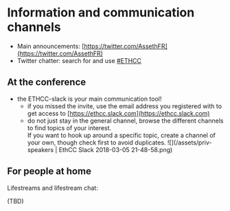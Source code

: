# Information and communication channels

* Main announcements: [https://twitter.com/AssethFR](https://twitter.com/AssethFR)
* Twitter chatter: search for and use [\#ETHCC](https://twitter.com/search?f=tweets&vertical=default&q=%23Ethcc&src=typd)

## At the conference

* the ETHCC-slack is your main communication tool!
  * if you missed the invite, use the email address you registered with to get access to [https://ethcc.slack.com](https://ethcc.slack.com)
  * do not just stay in the general channel, browse the different channels to find topics of your interest.  
    If you want to hook up around a specific topic, create a channel of your own, though check first to avoid duplicates. ![](/assets/priv-speakers | EthCC Slack 2018-03-05 21-48-58.png)

## For people at home

Lifestreams and lifestream chat:

\(TBD\)

